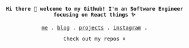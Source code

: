 <h4 align="center"><samp> Hi there 👋  welcome to my Github! I'm an Software Engineer focusing on React things ✨ </samp></h4>

<p align="center">
  <samp>
    <a href="#">me</a> .
    <a href="#">blog</a> .
    <a href="#">projects</a> .
    <a href="https://instagram.com">instagram</a> .
  </samp>
</p>

<p align="center"><samp>
Check out my repos ⬇️  
  </samp>
</p>

<!--
**xecei/xecei** is a ✨ _special_ ✨ repository because its `README.md` (this file) appears on your GitHub profile.

Here are some ideas to get you started:

- 🔭 I’m currently working on ...
- 🌱 I’m currently learning ...
- 👯 I’m looking to collaborate on ...
- 🤔 I’m looking for help with ...
- 💬 Ask me about ...
- 📫 How to reach me: ...
- 😄 Pronouns: ...
- ⚡ Fun fact: ...
-->
